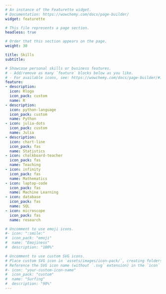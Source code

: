 ```yaml
---
# An instance of the Featurette widget.
# Documentation: https://wowchemy.com/docs/page-builder/
widget: featurette

# This file represents a page section.
headless: true

# Order that this section appears on the page.
weight: 30

title: Skills
subtitle:

# Showcase personal skills or business features.
# - Add/remove as many `feature` blocks below as you like.
# - For available icons, see: https://wowchemy.com/docs/page-builder/#icons
feature:
- description: 
  icon: Rlogo
  icon_pack: custom
  name: R
- description: 
  icon: python-language
  icon_pack: custom
  name: Python
- icon: julia-dots
  icon_pack: custom
  name: Julia
- description: 
  icon: chart-line
  icon_pack: fas
  name: Statistics
- icon: chalkboard-teacher
  icon_pack: fas
  name: Teaching
- icon: infinity
  icon_pack: fas
  name: Mathematics
- icon: laptop-code
  icon_pack: fas
  name: Machine Learning
- icon: database
  icon_pack: fas
  name: SQL
- icon: microscope
  icon_pack: fas
  name: research

# Uncomment to use emoji icons.
#- icon: ":smile:"
#  icon_pack: "emoji"
#  name: "Emojiness"
#  description: "100%"  

# Uncomment to use custom SVG icons.
# Place custom SVG icon in `assets/images/icon-pack/`, creating folders if necessary.
# Reference the SVG icon name (without `.svg` extension) in the `icon` field.
#- icon: "your-custom-icon-name"
#  icon_pack: "custom"
#  name: "Surfing"
#  description: "90%"
---
```

